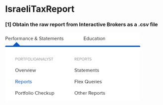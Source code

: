 # IsraeliTaxReport
### [1] Obtain the raw report from Interactive Brokers as a .csv file
![alt text](imagesForREADME/image1.png)
